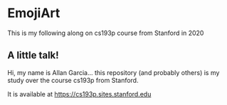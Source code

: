 # EmojiArt
This is my following along on cs193p course from Stanford in 2020

## A little talk!
Hi, my name is Allan Garcia... this repository (and probably others) is my study over the course cs193p from Stanford.

It is available at https://cs193p.sites.stanford.edu
